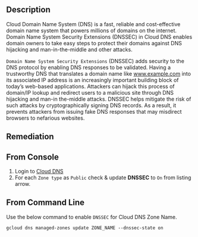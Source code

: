## Description

Cloud Domain Name System (DNS) is a fast, reliable and cost-effective domain name system that powers millions of domains on the internet. Domain Name System Security Extensions (DNSSEC) in Cloud DNS enables domain owners to take easy steps to protect their domains against DNS hijacking and man-in-the-middle and other attacks.

`Domain Name System Security Extensions` (DNSSEC) adds security to the DNS protocol by enabling DNS responses to be validated. Having a trustworthy DNS that translates a domain name like www.example.com into its associated IP address is an increasingly important building block of today’s web-based applications. Attackers can hijack this process of domain/IP lookup and redirect users to a malicious site through DNS hijacking and man-in the-middle attacks. DNSSEC helps mitigate the risk of such attacks by cryptographically signing DNS records. As a result, it prevents attackers from issuing fake DNS responses that may misdirect browsers to nefarious websites.

## Remediation

## From Console

1. Login to [Cloud DNS](https://console.cloud.google.com/net-services/dns/zones)
2. For each `Zone type` as `Public` check & update **DNSSEC** to `On` from listing arrow.

## From Command Line

Use the below command to enable `DNSSEC` for Cloud DNS Zone Name.

```baash
gcloud dns managed-zones update ZONE_NAME --dnssec-state on
```
